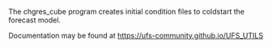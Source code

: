 The chgres_cube program creates initial condition files to coldstart
the forecast model. 

Documentation may be found at https://ufs-community.github.io/UFS_UTILS
